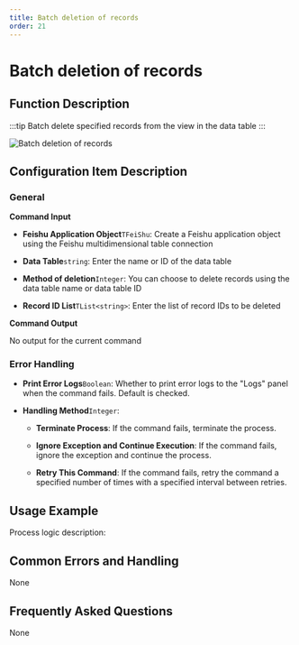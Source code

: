 ```yaml
---
title: Batch deletion of records
order: 21
---
```


# Batch deletion of records

## Function Description

:::tip 
Batch delete specified records from the view in the data table
:::

![Batch deletion of records](../../../../assets/Batch%20deletion%20of%20records_command.png)

## Configuration Item Description

### General

**Command Input**

- **Feishu Application Object**`TFeiShu`: Create a Feishu application object using the Feishu multidimensional table connection

- **Data Table**`string`: Enter the name or ID of the data table

- **Method of deletion**`Integer`: You can choose to delete records using the data table name or data table ID

- **Record ID List**`TList<string>`: Enter the list of record IDs to be deleted


**Command Output**

No output for the current command

### Error Handling

- **Print Error Logs**`Boolean`: Whether to print error logs to the "Logs" panel when the command fails. Default is checked. 

- **Handling Method**`Integer`:

    - **Terminate Process**: If the command fails, terminate the process.

    - **Ignore Exception and Continue Execution**: If the command fails, ignore the exception and continue the process.

    - **Retry This Command**: If the command fails, retry the command a specified number of times with a specified interval between retries.

## Usage Example

Process logic description:

## Common Errors and Handling

None

## Frequently Asked Questions

None


